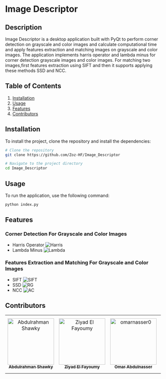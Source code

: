 # Image Descriptor
## Description
Image Descriptor is a desktop application built with PyQt to perform corner detection on grayscale and color images and calculate computational time and apply features extraction and matching images on grayscale and color images. The application implements harris operator and lambda minus for corner detection grayscale images and color images. For matching two images,first features extraction using SIFT and then it supports applying these methods SSD and NCC.

## Table of Contents
1. [Installation](#installation)
2. [Usage](#usage)
3. [Features](#features)
4. [Contributors](#Contributors)

## Installation
To install the project, clone the repository and install the dependencies:

```bash
# Clone the repository
git clone https://github.com/Zoz-HF/Image_Descriptor

# Navigate to the project directory
cd Image_Descriptor
```

## Usage
To run the application, use the following command:

```bash
python index.py
```

## Features
### Corner Detection For Grayscale and Color Images
- Harris Operator 
  ![Harris](assets/ChessHarris.png)
- Lambda Minus
  ![Lambda](assets/ChessLambdaMinus.png)

### Features Extraction and Matching For Grayscale and Color Images
- SIFT
  ![SIFT](assets/SIFT.jpeg)
- SSD
  ![RG](assets/BuildingMatchingSSD.png)
- NCC
  ![AC](assets/BuildingMatchingNCC.png)


## Contributors <a name = "contributors"></a>
<table>
  <tr>
    <td align="center">
    <a href="https://github.com/AbdulrahmanGhitani" target="_black">
    <img src="https://avatars.githubusercontent.com/u/114954706?v=4" width="150px;" alt="Abdulrahman Shawky"/>
    <br />
    <sub><b>Abdulrahman Shawky</b></sub></a>
    </td>
  <td align="center">
    <a href="https://github.com/Ziyad-HF" target="_black">
    <img src="https://avatars.githubusercontent.com/u/99608059?v=4" width="150px;" alt="Ziyad El Fayoumy"/>
    <br />
    <sub><b>Ziyad El Fayoumy</b></sub></a>
    </td>
<td align="center">
    <a href="https://github.com/omarnasser0" target="_black">
    <img src="https://avatars.githubusercontent.com/u/100535160?v=4" width="150px;" alt="omarnasser0"/>
    <br />
    <sub><b>Omar Abdulnasser</b></sub></a>
    </td>
    <td align="center">
    <a href="https://github.com/MohamedSayedDiab" target="_black">
    <img src="https://avatars.githubusercontent.com/u/90231744?v=4" width="150px;" alt="Mohammed Sayed Diab"/>
    <br />
    <sub><b>Mohammed Sayed Diab</b></sub></a>
    </td>
     <td align="center">
    <a href="https://github.com/RushingBlast" target="_black">
    <img src="https://avatars.githubusercontent.com/u/96780345?v=4" width="150px;" alt="Assem Hussein"/>
    <br />
    <sub><b>Assem Hussein</b></sub></a>
    </td>
      </tr>
 </table>

